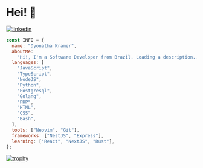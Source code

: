 # Hei! 👋

<p>
<!--   <a href="https://slydragonn.site">
    <img alt="slydragonn portfolio" title="My Portfolio" src="https://custom-icon-badges.demolab.com/badge/my--website-white.svg?logo=sly-portfolio"/>
  </a> -->
   <a href="https://www.linkedin.com/in/dyonatha-kramer-053078111/">
    <img alt="linkedin" title="Linkedin" src="https://custom-icon-badges.demolab.com/badge/alejolg-blue.svg?logo=linkedin"/>
  </a>
<!--   <a href="https://www.youtube.com/@slydragonn">
    <img alt="youtube channel" title="Youtube" src="https://custom-icon-badges.demolab.com/badge/@slydragonn-red.svg?logo=slyyoutube&logoColor=white"/>
  </a>
  <a href="https://dev.to/slydragonn">
    <img alt="dev community" title="DEV" src="https://custom-icon-badges.demolab.com/badge/slydragonn-black.svg?logo=devdotto"/>
  </a> -->
</p>

```js
const INFO = {
  name: "Dyonatha Kramer",
  aboutMe:
    "Hi!, I'm a Software Developer from Brazil. Loading a description...",
  languages: [
    "JavaScript",
    "TypeScript",
    "NodeJS",
    "Python",
    "Postgresql",
    "Golang",
    "PHP",
    "HTML",
    "CSS",
    "Bash",
  ],
  tools: ["Neovim", "Git"],
  frameworks: ["NestJS", "Express"],
  learning: ["React", "NextJS", "Rust"],
};
```

[![trophy](https://github-profile-trophy.vercel.app/?username=expoure&theme=juicyfresh&title=Repositories,Stars,Commits,Followers,PullRequest,MultipleLang&margin-w=20)](https://github.com/ryo-ma/github-profile-trophy)


<!-- ## 📚 Blog

- [How to Create a GitHub Profile Readme with GitHub Actions, Profile Trophy, and Custom Icons Badges](https://dev.to/slydragonn/how-to-create-a-github-profile-readme-with-github-actions-profile-trophy-and-custom-icons-badges-5h6j)
- [How to Set up Neovim for Windows and Linux with Lua and Packer](https://dev.to/slydragonn/how-to-set-up-neovim-for-windows-and-linux-with-lua-and-packer-2391)
- [El uso del operador ternario vs if & else](https://www.linkedin.com/pulse/el-uso-del-operador-ternario-vs-else-alejandro-londo%C3%B1o-gomez/)
- [Mis características preferidas de JavaScript](https://www.linkedin.com/pulse/mis-caracter%C3%ADsticas-preferidas-de-javascript-alejandro-londo%C3%B1o-gomez/) -->
